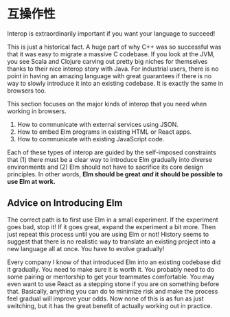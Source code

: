 # 互操作性

Interop is extraordinarily important if you want your language to succeed!

This is just a historical fact. A huge part of why C++ was so successful was that it was easy to migrate a massive C codebase. If you look at the JVM, you see Scala and Clojure carving out pretty big niches for themselves thanks to their nice interop story with Java. For industrial users, there is no point in having an amazing language with great guarantees if there is no way to slowly introduce it into an existing codebase. It is exactly the same in browsers too.

This section focuses on the major kinds of interop that you need when working in browsers.

1. How to communicate with external services using JSON.
2. How to embed Elm programs in existing HTML or React apps.
3. How to communicate with existing JavaScript code.

Each of these types of interop are guided by the self-imposed constraints that \(1\) there must be a clear way to introduce Elm gradually into diverse environments and \(2\) Elm should not have to sacrifice its core design principles. In other words, **Elm should be great** _**and**_ **it should be possible to use Elm at work.**

## Advice on Introducing Elm

The correct path is to first use Elm in a small experiment. If the experiment goes bad, stop it! If it goes great, expand the experiment a bit more. Then just repeat this process until you are using Elm or not! History seems to suggest that there is no realistic way to translate an existing project into a new language all at once. You have to evolve gradually!

Every company I know of that introduced Elm into an existing codebase did it gradually. You need to make sure it is worth it. You probably need to do some pairing or mentorship to get your teammates comfortable. You may even want to use React as a stepping stone if you are on something before that. Basically, anything you can do to minimize risk and make the process feel gradual will improve your odds. Now none of this is as fun as just switching, but it has the great benefit of actually working out in practice.

